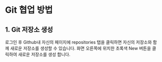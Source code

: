 # Git 협업 방법


## 1. Git 저장소 생성



로그인 후 Github내 자신의 페이지에 repositories 탭을 클릭하면 자신의 저장소와 함께 새로운 저장소를 생성할 수 있습니다. 화면 오른쪽에 위치한 초록색 New 버튼을 클릭하여 새로운 저장소를 생성 합니다.

 

